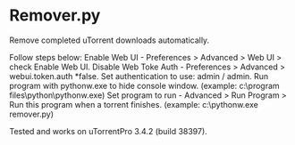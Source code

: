 # Remover.py
Remove completed uTorrent downloads automatically.

Follow steps below:
Enable Web UI - Preferences > Advanced > Web UI > check Enable Web UI.
Disable Web Toke Auth - Preferences > Advanced > webui.token.auth *false.
Set authentication to use: admin / admin.
Run program with pythonw.exe to hide console window. (example: c:\program files\python\pythonw.exe)
Set program to run - Advanced > Run Program > Run this program when a torrent finishes. (example: c:\pythonw.exe remover.py)

Tested and works on uTorrentPro 3.4.2 (build 38397).
